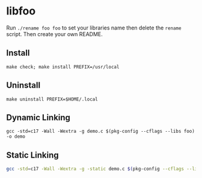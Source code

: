 # libfoo

Run `./rename foo foo` to set your libraries name then delete the `rename` script.  Then create your own README.

## Install

```
make check; make install PREFIX=/usr/local
```
## Uninstall
```
make uninstall PREFIX=$HOME/.local
```

## Dynamic Linking

```
gcc -std=c17 -Wall -Wextra -g demo.c $(pkg-config --cflags --libs foo) -o demo
```

## Static Linking

```bash
gcc -std=c17 -Wall -Wextra -g -static demo.c $(pkg-config --cflags --libs --static foo) -o demo
```

